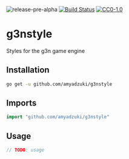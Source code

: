 ![release-pre-alpha](https://rawgit.com/amy911/assets/master/shields/release-pre--alpha-red.svg)
[![Build Status](https://travis-ci.org/amy911/genstyle.svg?branch=master)](https://travis-ci.org/amy911/genstyle)
[![CC0-1.0](https://rawgit.com/amy911/assets/master/shields/license-cc0--1.0-efbfff.svg)](https://raw.githubusercontent.com/amy911/cloud911/master/LICENSE.txt)

# g3nstyle
Styles for the g3n game engine

## Installation
```sh
go get -u github.com/amyadzuki/g3nstyle
```

## Imports
```go
import "github.com/amyadzuki/g3nstyle"
```

## Usage
```go
// TODO: usage
```

